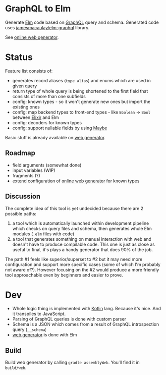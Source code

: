 # GraphQL to Elm
Generate [Elm](http://elm-lang.org) code based on [GraphQL](http://graphql.org/) query and schema. Generated code uses [jamesmacaulay/elm-graphql](https://github.com/jamesmacaulay/elm-graphql) library.

See [online web generator](https://namek.github.io/graphql2elm/).

# Status

Feature list consists of:

- generates record aliases (`type alias`) and enums which are used in given query  
- return type of whole query is being shortened to the first field that consists of more than one subfields
- config: known types - so it won't generate new ones but import the existing ones
- config: map backend types to front-end types - like `Boolean` -> `Bool` between [Elixir](https://elixir-lang.org/) and Elm
- config: decoders for known types
- config: support nullable fields by using [Maybe](http://package.elm-lang.org/packages/elm-lang/core/latest/Maybe)

Basic stuff is already available on [web generator](https://github.com/Namek/graphql2elm/tree/master/graphql2elm-js).

## Roadmap

- field arguments (somewhat done)
- input variables (WIP)
- fragments (?)
- extend configuration of [online web generator](https://namek.github.io/graphql2elm/) for known types


## Discussion

The complete idea of this tool is yet undecided because there are 2 possible paths:
1. a tool which is automatically launched within development pipeline which checks on query files and schema, then generates whole Elm modules (`.elm` files with code)
2. a tool that generates something on manual interaction with web and doesn't have to produce compilable code. This one is just as close as useful to final, it's plays a handy generator that does 90% of the job.

The path #1 feels like superior/superset to #2 but it may need more configuration and support more specific cases (some of which I'm probably not aware of?).
However focusing on the #2 would produce a more friendly tool approachable even by beginners and easier to prove.

# Dev

- Whole logic thing is implemented with [Kotlin](https://kotlinlang.org/) lang. Because it's nice. And it transpiles to JavaScript.
- Parsing of GraphQL queries is done with custom parser
- Schema is a JSON which comes from a result of GraphQL introspection query (`__schema`)
- [web generator](https://github.com/Namek/graphql2elm/tree/master/graphql2elm-js) is done with Elm


## Build

Build web generator by calling `gradle assemblyWeb`. You'll find it in `build/web`.

